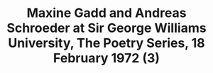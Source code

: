 ---
layout: manifest
title: Maxine Gadd and Andreas Schroeder at Sir George Williams University, The Poetry
  Series, 18 February 1972 (3)
manifest_name: maxine-gadd-and-andreas-schroeder-at-sir-george-williams-university-the-poetry-series-18-february-1972-3-

---